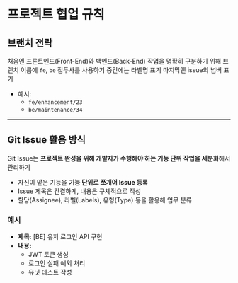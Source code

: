# 프로젝트 협업 규칙

## 브랜치 전략

처음엔 프론트엔드(Front-End)와 백엔드(Back-End) 작업을 명확히 구분하기 위해 브랜치 이름에 `fe`, `be` 접두사를 사용하기
중간에는 라벨명 표기
마지막엔 issue의 넘버 표기

- 예시:  
  - `fe/enhancement/23`  
  - `be/maintenance/34`

---

## Git Issue 활용 방식

Git Issue는 **프로젝트 완성을 위해 개발자가 수행해야 하는 기능 단위 작업을 세분화**해서 관리하기

- 자신이 맡은 기능을 **기능 단위로 쪼개어 Issue 등록**
- Issue 제목은 간결하게, 내용은 구체적으로 작성
- 할당(Assignee), 라벨(Labels), 유형(Type) 등을 활용해 업무 분류

### 예시

- **제목:** [BE] 유저 로그인 API 구현
- **내용:**
  - JWT 토큰 생성
  - 로그인 실패 예외 처리
  - 유닛 테스트 작성

